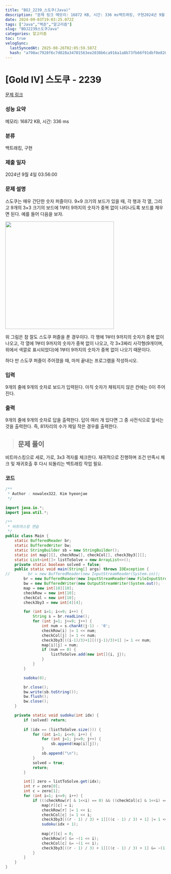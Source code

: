```yaml
---
title: "BOJ_2239_스도쿠(Java)"
description: "문제 링크 메모리: 16872 KB, 시간: 336 ms백트래킹, 구현2024년 9월 4일 03:56:00비트마스킹으로 세로, 가로, 3x3 격자를 체크한다.재귀적으로 진행하며 조건 만족시 체크 및 재귀호출 후 다시 되돌리는 백트래킹 작업 필요."
date: 2024-09-03T19:03:25.072Z
tags: ["Java","백준","알고리즘"]
slug: "BOJ2239스도쿠Java"
categories: 알고리즘
toc: true
velogSync:
  lastSyncedAt: 2025-08-26T02:05:59.587Z
  hash: "a790ac7928f6c7d028a34701563ee2038b6ca916a1a8b73fb66f91dbf0e820d4"
---
```


# [Gold IV] 스도쿠 - 2239 

[문제 링크](https://www.acmicpc.net/problem/2239) 

### 성능 요약

메모리: 16872 KB, 시간: 336 ms

### 분류

백트래킹, 구현

### 제출 일자

2024년 9월 4일 03:56:00

### 문제 설명

<p>스도쿠는 매우 간단한 숫자 퍼즐이다. 9×9 크기의 보드가 있을 때, 각 행과 각 열, 그리고 9개의 3×3 크기의 보드에 1부터 9까지의 숫자가 중복 없이 나타나도록 보드를 채우면 된다. 예를 들어 다음을 보자.</p>

<p><img alt="" height="337" src="https://www.acmicpc.net/JudgeOnline/upload/201008/sdk.png" width="341"></p>

<p>위 그림은 참 잘도 스도쿠 퍼즐을 푼 경우이다. 각 행에 1부터 9까지의 숫자가 중복 없이 나오고, 각 열에 1부터 9까지의 숫자가 중복 없이 나오고, 각 3×3짜리 사각형(9개이며, 위에서 색깔로 표시되었다)에 1부터 9까지의 숫자가 중복 없이 나오기 때문이다.</p>

<p>하다 만 스도쿠 퍼즐이 주어졌을 때, 마저 끝내는 프로그램을 작성하시오.</p>

### 입력 

 <p>9개의 줄에 9개의 숫자로 보드가 입력된다. 아직 숫자가 채워지지 않은 칸에는 0이 주어진다.</p>

### 출력 

 <p>9개의 줄에 9개의 숫자로 답을 출력한다. 답이 여러 개 있다면 그 중 사전식으로 앞서는 것을 출력한다. 즉, 81자리의 수가 제일 작은 경우를 출력한다.</p>


> ## 문제 풀이

비트마스킹으로 세로, 가로, 3x3 격자를 체크한다.
재귀적으로 진행하며 조건 만족시 체크 및 재귀호출 후 다시 되돌리는 백트래킹 작업 필요.

### 코드
```java
/**
 * Author : nowalex322, Kim hyeonjae
 */

import java.io.*;
import java.util.*;

/**
 * 비트마스킹 연습
 */
public class Main {
	static BufferedReader br;
	static BufferedWriter bw;
	static StringBuilder sb = new StringBuilder();
	static int map[][], checkRow[], checkCol[], check3by3[][];
    static List<int[]> listToSolve = new ArrayList<>();
    private static boolean solved = false;
    public static void main(String[] args) throws IOException {
//        br = new BufferedReader(new InputStreamReader(System.in));
        br = new BufferedReader(new InputStreamReader(new FileInputStream("input.txt")));
        bw = new BufferedWriter(new OutputStreamWriter(System.out));
        map = new int[10][10];
        checkRow = new int[10];
        checkCol = new int[10];
        check3by3 = new int[4][4];

        for (int i=1; i<=9; i++) {
            String s = br.readLine();
            for (int j=1; j<=9; j++) {
                int num = s.charAt(j-1) - '0';
                checkRow[i] |= 1 << num;
                checkCol[j] |= 1 << num;
                check3by3[((i-1)/3)+1][((j-1)/3)+1] |= 1 << num;
                map[i][j] = num;
                if (num == 0) {
                	listToSolve.add(new int[]{i, j});
                }
            }
        }

        sudoku(0);

        br.close();
        bw.write(sb.toString());
        bw.flush();
        bw.close();
    }

    private static void sudoku(int idx) {
        if (solved) return;
        
        if (idx == (listToSolve.size())) {
            for (int i=1; i<=9; i++) {
                for (int j=1; j<=9; j++) {
                    sb.append(map[i][j]);
                }
                sb.append("\n");
            }
            solved = true;
            return;
        }

        int[] zero = listToSolve.get(idx);
        int r = zero[0];
        int c = zero[1];
        for (int i=1; i<=9; i++) {
            if (((checkRow[r] & 1<<i) == 0) && ((checkCol[c] & 1<<i) == 0) && ((check3by3[((r-1)/3)+1][((c-1)/3)+1] & 1<<i) == 0)) {
                map[r][c] = i;
                checkRow[r] |= 1 << i;
                checkCol[c] |= 1 << i;
                check3by3[((r - 1) / 3) + 1][((c - 1) / 3) + 1] |= 1 << i;
                sudoku(idx + 1);
                
                map[r][c] = 0;
                checkRow[r] &= ~(1 << i);
                checkCol[c] &= ~(1 << i);
                check3by3[((r - 1) / 3) + 1][((c - 1) / 3) + 1] &= ~(1 << i);
            }
        }
    }
}
```